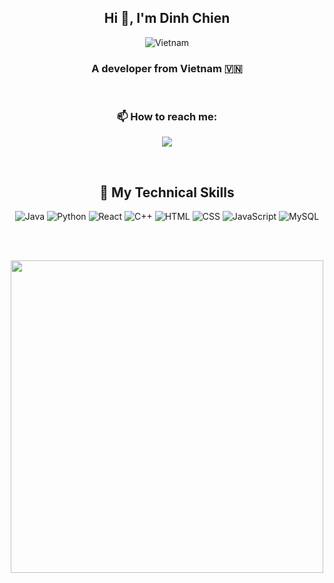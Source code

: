 <h2 align="center">Hi 👋, I'm Dinh Chien</h2>

<p align="center">
  <img src="https://img.icons8.com/color/48/000000/vietnam-circular.png" alt="Vietnam"/>
</p>
<h3 align="center">A developer from Vietnam 🇻🇳</h3>

<br />

<h3 align="center">📫 How to reach me:</h3>
<p align="center">
  <a href="mailto:chienle05122003@gmail.com" alt="Email">
    <img src="https://img.icons8.com/fluent/48/000000/mailing.png"/>
  </a>
</p>

<br />

<h2 align="center">🚀 My Technical Skills</h2>
<div align="center">
  <!-- Java -->
  <img src="https://img.icons8.com/color/48/000000/java-coffee-cup-logo.png" alt="Java"/>
  <!-- Python -->
  <img src="https://img.icons8.com/color/48/000000/python.png" alt="Python"/>
  <!-- React -->
  <img src="https://img.icons8.com/color/48/000000/react-native.png" alt="React"/>
  <!-- C++ -->
  <img src="https://img.icons8.com/color/48/000000/c-plus-plus-logo.png" alt="C++"/>
  <!-- HTML -->
  <img src="https://img.icons8.com/color/48/000000/html-5.png" alt="HTML"/>
  <!-- CSS -->
  <img src="https://img.icons8.com/color/48/000000/css3.png" alt="CSS"/>
  <!-- JavaScript -->
  <img src="https://img.icons8.com/color/48/000000/javascript.png" alt="JavaScript"/>
  <!-- MySQL -->
  <img src="https://img.icons8.com/fluency/48/000000/mysql-logo.png" alt="MySQL"/>
</div>

<br /><br />
<div align="center">
  <img src="https://user-images.githubusercontent.com/74038190/212749695-a6817c5a-a794-462b-afca-1b5ce7dd5e63.gif" width="500">
</div>
